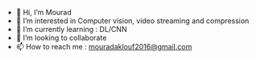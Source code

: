 - 👋 Hi, I’m Mourad
- 👀 I’m interested in Computer vision, video streaming and compression
- 🌱 I’m currently learning : DL/CNN
- 💞️ I’m looking to collaborate
- 📫 How to reach me : mouradaklouf2016@gmail.com


